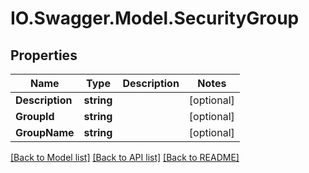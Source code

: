 # IO.Swagger.Model.SecurityGroup
## Properties

Name | Type | Description | Notes
------------ | ------------- | ------------- | -------------
**Description** | **string** |  | [optional] 
**GroupId** | **string** |  | [optional] 
**GroupName** | **string** |  | [optional] 

[[Back to Model list]](../README.md#documentation-for-models) [[Back to API list]](../README.md#documentation-for-api-endpoints) [[Back to README]](../README.md)

